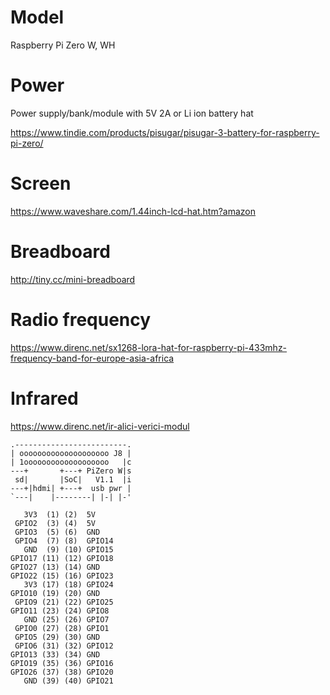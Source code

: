 # Model
Raspberry Pi Zero W, WH

# Power
Power supply/bank/module with 5V 2A or Li ion battery hat

https://www.tindie.com/products/pisugar/pisugar-3-battery-for-raspberry-pi-zero/

# Screen
https://www.waveshare.com/1.44inch-lcd-hat.htm?amazon

# Breadboard
http://tiny.cc/mini-breadboard

# Radio frequency
https://www.direnc.net/sx1268-lora-hat-for-raspberry-pi-433mhz-frequency-band-for-europe-asia-africa

# Infrared
https://www.direnc.net/ir-alici-verici-modul

```
.-------------------------.
| oooooooooooooooooooo J8 |
| 1ooooooooooooooooooo   |c
---+       +---+ PiZero W|s
 sd|       |SoC|   V1.1  |i
---+|hdmi| +---+  usb pwr |
`---|    |--------| |-| |-'
```
```
   3V3  (1) (2)  5V
 GPIO2  (3) (4)  5V
 GPIO3  (5) (6)  GND
 GPIO4  (7) (8)  GPIO14
   GND  (9) (10) GPIO15
GPIO17 (11) (12) GPIO18
GPIO27 (13) (14) GND
GPIO22 (15) (16) GPIO23
   3V3 (17) (18) GPIO24
GPIO10 (19) (20) GND
 GPIO9 (21) (22) GPIO25
GPIO11 (23) (24) GPIO8
   GND (25) (26) GPIO7
 GPIO0 (27) (28) GPIO1
 GPIO5 (29) (30) GND
 GPIO6 (31) (32) GPIO12
GPIO13 (33) (34) GND
GPIO19 (35) (36) GPIO16
GPIO26 (37) (38) GPIO20
   GND (39) (40) GPIO21
```
